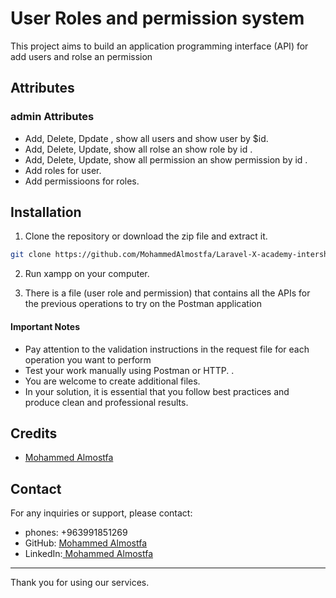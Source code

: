 # User Roles and permission system

This project aims to build an application programming interface (API) for add users and rolse an permission

## Attributes

### admin Attributes

-   Add, Delete, Dpdate , show all users and show user by $id.
-   Add, Delete, Update, show all rolse an show role by id .
-   Add, Delete, Update, show all permission an show permission by id .
-   Add roles for user.
-   Add permissioons for roles.

## Installation

1. Clone the repository or download the zip file and extract it.

```bash
git clone https://github.com/MohammedAlmostfa/Laravel-X-academy-intership/tree/main/Users%20Roles%20an%20permission
```

2. Run xampp on your computer.

3. There is a file (user role and permission) that contains all the APIs for the previous operations to try on the Postman application

#### Important Notes

-   Pay attention to the validation instructions in the request file for each operation you want to perform
-   Test your work manually using Postman or HTTP. .
-   You are welcome to create additional files.
-   In your solution, it is essential that you follow best practices and produce clean and professional results.

## Credits

-   [Mohammed Almostfa ](https://github.com/MohammedAlmostfa)

## Contact

For any inquiries or support, please contact:

-   phones: +963991851269
-   GitHub: [Mohammed Almostfa ](https://github.com/MohammedAlmostfa)
-   LinkedIn:[ Mohammed Almostfa](https://www.linkedin.com/in/mohammed-almostfa-63b3a7240/)

---

Thank you for using our services.
